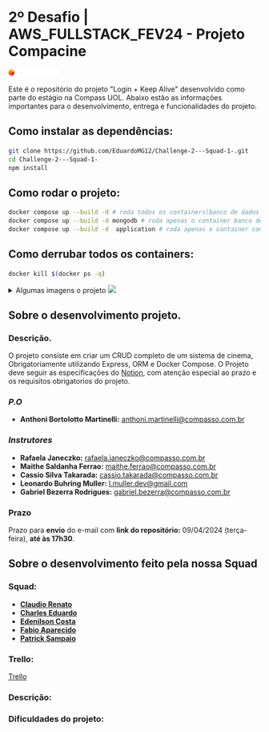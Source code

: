 <!-- remember update all README when end project-->
# 2º Desafio | AWS_FULLSTACK_FEV24 - Projeto Compacine ️️
 <img width="20%"  src="./public/imagesREADME/compassUolLogoSvg.svg"/>

Este é o repositório do projeto "Login + Keep Alive" desenvolvido como parte do estágio na Compass UOL. Abaixo estão as informações importantes para o desenvolvimento, entrega e funcionalidades do projeto.

## Como instalar as dependências:
```sh
git clone https://github.com/EduardoMG12/Challenge-2---Squad-1-.git
cd Challenge-2---Squad-1-
npm install

```

## Como rodar o projeto:
```sh
docker compose up --build -d # roda todos os containers(banco de dados e back-end)
docker compose up --build -d mongodb # roda apenas o container banco de dados 
docker compose up --build -d  application # roda apenas o container com o back-end
```

## Como derrubar todos os containers:
```sh
docker kill $(docker ps -q)
```


<details>
  <summary>Algumas imagens o projeto <img width="20" src="https://flagicons.lipis.dev/flags/4x3/br.svg"></summary>
  <img width="40%"  src="./public/imagesREADME/folderStructure.png"/>
  <img width="40%"  src="./public/imagesREADME/expressConfigExample.png"/>
  <img width="40%"  src="./public/imagesREADME/dockerFileConfigExample.png"/><!--  remember add image configExpressProject when end project
   remember add image dockerConfigurations when end project
  <img width="40%"  src="./public/imagesREADME/"/>  remember add image first route when end project
  <img width="40%"  src="./public/imagesREADME/"/>  remember add image second route when end project
  and add other routes images if want
  squad image for some one daily
  --> 
</details>


## Sobre o desenvolvimento projeto.

### Descrição.

O projeto consiste em criar um CRUD completo de um sistema de cinema, Obrigatoriamente utilizando Express, ORM e Docker Compose. O Projeto deve seguir as especificações do [Notion](https://animated-beard-0ba.notion.site/2-Desafio-AWS_FULLSTACK_FEV24-8e410d1f653241cb8553c763d16d305c), com atenção especial ao prazo e os requisitos obrigatorios do projeto.

### *P.O*
- **Anthoni Bortolotto Martinelli:** [anthoni.martinelli@compasso.com.br](mailto:anthoni.martinelli@compasso.com.br)

### *Instrutores*
- **Rafaela Janeczko:** [rafaela.janeczko@compasso.com.br](mailto:rafaela.janeczko@compasso.com.br)
- **Maithe Saldanha Ferrao:** [maithe.ferrao@compasso.com.br](mailto:maithe.ferrao@compasso.com.br)
- **Cassio Silva Takarada:** [cassio.takarada@compasso.com.br](mailto:cassio.takarada@compasso.com.br)
- **Leonardo Buhring Muller:** [l.muller.dev@gmail.com](mailto:l.muller.dev@gmail.com)
- **Gabriel Bezerra Rodrigues:** [gabriel.bezerra@compasso.com.br](mailto:gabriel.bezerra@compasso.com.br)

### **Prazo**

Prazo para **envio** do e-mail com **link do repositório:** 09/04/2024  (terça-feira), **até às 17h30**.

## Sobre o desenvolvimento feito pela nossa Squad

### Squad: 

- [**Claudio Renato**](https://github.com/claudiofariias)
- [**Charles Eduardo**](https://github.com/EduardoMG12)
- [**Edenilson Costa**](https://github.com/gameprime)
- [**Fabio Aparecido**](https://github.com/fabusilva)
- [**Patrick Sampaio**](https://github.com/PatrickSampa)

### Trello:
[Trello](https://trello.com/invite/b/Je4JEUey/ATTI918cd14197eb633febcad331e5dce02e59691D70/projeto-compacine)

### Descrição:

### Dificuldades do projeto:
